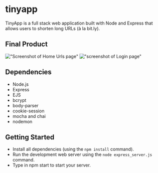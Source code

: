 # tinyapp
TinyApp is a full stack web application built with Node and Express that allows users to shorten long URLs (à la bit.ly).

## Final Product

!["Screenshot of Home Urls page"](#https://github.com/puneet2121/tinyapp/blob/99f53722cbf63761824f007924ae43df71a49270/docs/Screen%20Shot%202022-05-20%20at%2011.08.25%20PM.png)
!["screenshot of Login page"](#https://github.com/puneet2121/tinyapp/blob/99f53722cbf63761824f007924ae43df71a49270/docs/Screen%20Shot%202022-05-20%20at%2011.08.57%20PM.png)

## Dependencies

- Node.js
- Express
- EJS
- bcrypt
- body-parser
- cookie-session
- mocha and chai 
- nodemon

## Getting Started

- Install all dependencies (using the `npm install` command).
- Run the development web server using the `node express_server.js` command.
- Type in npm start to start your server.
